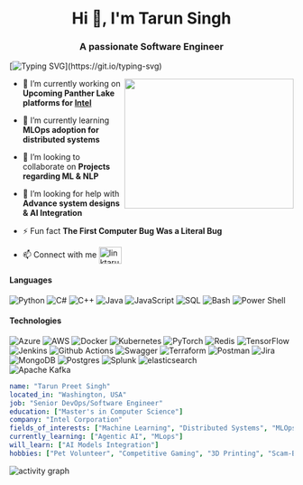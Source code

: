 

<h1 align="center">Hi 👋, I'm Tarun Singh</h1>
<h3 align="center">A passionate Software Engineer</h3>

[![Typing SVG](https://readme-typing-svg.demolab.com?font=cursive&weight=400&size=20&pause=1000&color=000000&background=FFFFFF&center=true&width=800&separator=%3C&lines=Welcome+to+my+digital+workspace!%3CCode+is+the+tool;+Creativity+is+the+key.)](https://git.io/typing-svg)



<img src="https://user-images.githubusercontent.com/74038190/212746035-d5c61762-973c-44c0-aec7-887f3b7690e3.gif" height="230" width="300" align="right">




- 🔭 I’m currently working on **Upcoming Panther Lake platforms for [Intel](https://www.intel.com/)**

- 🌱 I’m currently learning **MLOps adoption for distributed systems**

- 👯 I’m looking to collaborate on **Projects regarding ML & NLP**

- 🤝 I’m looking for help with **Advance system designs & AI Integration**

- ⚡ Fun fact **The First Computer Bug Was a Literal Bug**

- 📫 Connect with me <a href="https://linkedin.com/in/linktarun" target="blank"><img align="center" src="https://raw.githubusercontent.com/rahuldkjain/github-profile-readme-generator/master/src/images/icons/Social/linked-in-alt.svg" alt="linktarun" height="30" width="40" /></a>


#### Languages
![Python](https://img.shields.io/badge/-Python-000?&logo=Python) ![C#](https://img.shields.io/badge/-C%23-000?&logo=C) ![C++](https://img.shields.io/badge/-C++-000?&logo=c%2b%2b&logoColor=00599C) ![Java](https://img.shields.io/badge/-Java-000?&logo=Java&logoColor=007396) ![JavaScript](https://img.shields.io/badge/-JavaScript-000?&logo=JavaScript) ![SQL](https://img.shields.io/badge/-SQL-000?&logo=MySQL) ![Bash](https://img.shields.io/badge/-bash-000?&logo=gnu-bash) ![Power Shell](https://img.shields.io/badge/-powershell-000?&logo=PowerShell)

#### Technologies

![Azure](https://img.shields.io/badge/-Azure-000?&logo=microsoftazure) ![AWS](https://img.shields.io/badge/-AWS-000?&logo=Amazon-AWS&logoColor=F90) ![Docker](https://img.shields.io/badge/-Docker-000?&logo=Docker) ![Kubernetes](https://img.shields.io/badge/-Kubernetes-000?&logo=Kubernetes) ![PyTorch](https://img.shields.io/badge/-PyTorch-000?&logo=PyTorch) ![Redis](https://img.shields.io/badge/-Redis-000?&logo=Redis) ![TensorFlow](https://img.shields.io/badge/-TensorFlow-000?&logo=TensorFlow)
![Jenkins](https://img.shields.io/badge/-Jenkins-000?&logo=Jenkins) ![Github Actions](https://img.shields.io/badge/-Github_Actions-000?&logo=githubactions) ![Swagger](https://img.shields.io/badge/-Swagger-000?&logo=Swagger) ![Terraform](https://img.shields.io/badge/-Terraform-000?&logo=Terraform) ![Postman](https://img.shields.io/badge/-Postman-000?&logo=Postman)  ![Jira](https://img.shields.io/badge/-Jira-000?&logo=Jira) 
![MongoDB](https://img.shields.io/badge/-MongoDB-000?&logo=MongoDB) ![Postgres](https://img.shields.io/badge/-Postgres-000?&logo=postgresql) ![Splunk](https://img.shields.io/badge/-Splunk-000?&logo=Splunk) ![elasticsearch](https://img.shields.io/badge/-elasticsearch-000?&logo=elasticsearch)   
![Apache Kafka](https://img.shields.io/badge/Apache%20Kafka-000?&logo=apachekafka)



```yaml
name: "Tarun Preet Singh"
located_in: "Washington, USA"
job: "Senior DevOps/Software Engineer"
education: ["Master's in Computer Science"]
company: "Intel Corporation"
fields_of_interests: ["Machine Learning", "Distributed Systems", "MLOps", "Cloud", "DevOps", "System Design"]
currently_learning: ["Agentic AI", "MLops"]
will_learn: ["AI Models Integration"]
hobbies: ["Pet Volunteer", "Competitive Gaming", "3D Printing", "Scam-Baiting" ]
```





![activity graph](https://github-readme-activity-graph.vercel.app/graph?username=tarunpre&theme=github-dark-dimmed&custom_title=Tarun's%20Activity%20Graph&hide_border=true)

